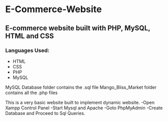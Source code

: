 # E-Commerce-Website
## E-commerce website built with PHP, MySQL, HTML and CSS
### Languages Used:
- HTML
- CSS
- PHP
- MySQL

MySQL Database folder contains the .sql file
 Mango_Bliss_Market folder contains all the .php files

This is a very basic website built to implement dynamic website.
-Open Xampp Control Panel
-Start Mysql and Apache
-Goto PhpMyAdmin
-Create Database and Proceed to Sql Queries.
